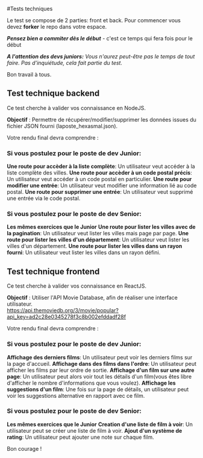 #Tests techniques

Le test se compose de 2 parties: front et back.
Pour commencer vous devez __forker__ le repo dans votre espace.

__*Pensez bien a commiter dès le début*__ - c'est ce temps qui fera fois pour le début

__*A l'attention des devs juniors:*__
*Vous n'aurez peut-être pas le temps de tout faire. Pas d'inquiétude, cela fait partie du test.* 

Bon travail à tous.

## Test technique backend

Ce test cherche à valider vos connaissance en NodeJS.

__Objectif__ : Permettre de récupérer/modifier/supprimer les données issues du fichier JSON fourni (laposte_hexasmal.json).  

Votre rendu final devra comprendre :

### Si vous postulez pour le poste de dev Junior:

__Une route pour accèder à la liste complète__: Un utilisateur veut accéder à la liste complète des villes.
__Une route pour accèder à un code postal précis__: Un utilisateur veut accéder à un code postal en particulier. 
__Une route pour modifier une entrée__: Un utilisateur veut modifier une information lié au code postal.
__Une route pour supprimer une entrée__: Un utilisateur veut supprimé une entrée via le code postal.


### Si vous postulez pour le poste de dev Senior: 

__Les mêmes exercices que le Junior__
__Une route pour lister les villes avec de la pagination__: Un utilisateur veut lister les villes mais page par page. 
__Une route pour lister les villes d'un département__: Un utilisateur veut lister les villes d'un département. 
__Une route pour lister les villes dans un rayon fourni__: Un utilisateur veut lister les villes dans un rayon défini.


## Test technique frontend

Ce test cherche à valider vos connaissance en ReactJS.

__Objectif__ : Utiliser l'API Movie Database, afin de réaliser une interface utilisateur.  
https://api.themoviedb.org/3/movie/popular?api_key=ad2c28e0345278f3c8b002efddadf28f

Votre rendu final devra comprendre :

### Si vous postulez pour le poste de dev Junior:

__Affichage des derniers films__: Un utilisateur peut voir les derniers films sur la page d'accueil.
__Affichage dans des films dans l'ordre__: Un utilisateur peut afficher les films par leur ordre de sortie. 
__Affichage d'un film sur une autre page__: Un utilisateur peut alors voir tout les détails d'un film(vous êtes libre d'afficher le nombre d'informations que vous voulez).
__Affichage les suggestions d'un film__: Une fois sur la page de détails, un utilisateur peut voir les suggestions alternative en rapport avec ce film.


### Si vous postulez pour le poste de dev Senior: 

__Les mêmes exercices que le Junior__
__Creation d'une liste de film à voir__: Un utilisateur peut se créer une liste de film à voir. 
__Ajout d'un système de rating__: Un utilisateur peut ajouter une note sur chaque film.

Bon courage ! 
